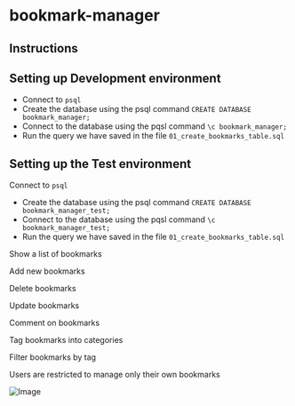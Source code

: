 # bookmark-manager

## Instructions

Setting up Development environment
-----
* Connect to `psql`  
* Create the database using the psql command `CREATE DATABASE bookmark_manager;`  
* Connect to the database using the pqsl command `\c bookmark_manager;`  
* Run the query we have saved in the file `01_create_bookmarks_table.sql`  

Setting up the Test environment
-----
Connect to `psql`  
* Create the database using the psql command `CREATE DATABASE bookmark_manager_test;`  
* Connect to the database using the pqsl command `\c bookmark_manager_test;`  
* Run the query we have saved in the file `01_create_bookmarks_table.sql`


Show a list of bookmarks

Add new bookmarks

Delete bookmarks

Update bookmarks

Comment on bookmarks

Tag bookmarks into categories

Filter bookmarks by tag

Users are restricted to manage only their own bookmarks


![Image](https://github.com/makersacademy/course/blob/main/bookmark_manager/images/bookmark_manager_1.png?raw=true)